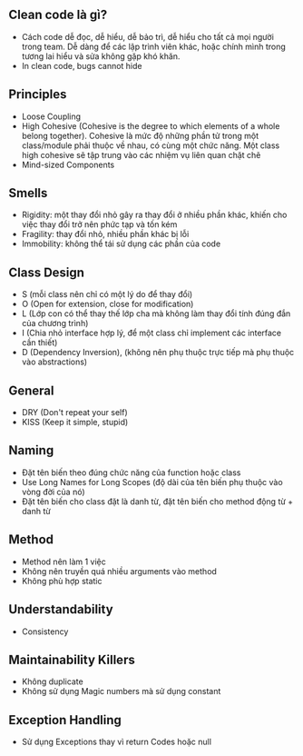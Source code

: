 ## Clean code là gì?

- Cách code dễ đọc, dễ hiểu, dễ bảo trì, dễ hiểu cho tất cả mọi người trong team. Dễ dàng để các lập trình viên khác, hoặc chính mình trong tương lai hiểu và sửa không gặp khó khăn.
- In clean code, bugs cannot hide

## Principles

- Loose Coupling
- High Cohesive (Cohesive is the degree to which elements of a whole belong together). Cohesive là mức độ những phần tử trong một class/module phải thuộc về nhau, có cùng một chức năng. Một class high cohesive sẽ tập trung vào các nhiệm vụ liên quan chặt chẽ
- Mind-sized Components

## Smells

- Rigidity: một thay đổi nhỏ gây ra thay đổi ở nhiều phần khác, khiến cho việc thay đổi trở nên phức tạp và tốn kém
- Fragility: thay đổi nhỏ, nhiều phần khác bị lỗi
- Immobility: không thể tái sử dụng các phần của code

## Class Design

- S (mỗi class nên chỉ có một lý do để thay đổi)
- O (Open for extension, close for modification)
- L (Lớp con có thể thay thế lớp cha mà không làm thay đổi tính đúng đắn của chương trình)
- I (Chia nhỏ interface hợp lý, để một class chỉ implement các interface cần thiết)
- D (Dependency Inversion), (không nên phụ thuộc trực tiếp mà phụ thuộc vào abstractions)

## General

- DRY (Don't repeat your self)
- KISS (Keep it simple, stupid)

## Naming

- Đặt tên biến theo đúng chức năng của function hoặc class
- Use Long Names for Long Scopes (độ dài của tên biến phụ thuộc vào vòng đời của nó)
- Đặt tên biến cho class đặt là danh từ, đặt tên biến cho method động từ + danh từ

## Method

- Method nên làm 1 việc
- Không nên truyền quá nhiều arguments vào method
- Không phù hợp static

## Understandability

- Consistency

## Maintainability Killers

- Không duplicate
- Không sử dụng Magic numbers mà sử dụng constant

## Exception Handling

- Sử dụng Exceptions thay vì return Codes hoặc null
